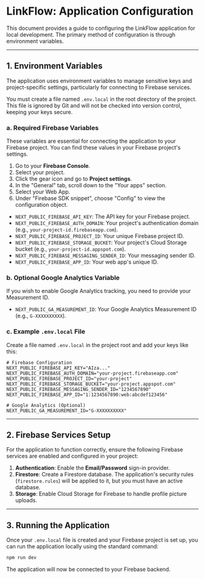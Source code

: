 # LinkFlow: Application Configuration

This document provides a guide to configuring the LinkFlow application for local development. The primary method of configuration is through environment variables.

---

## 1. Environment Variables

The application uses environment variables to manage sensitive keys and project-specific settings, particularly for connecting to Firebase services.

You must create a file named `.env.local` in the root directory of the project. This file is ignored by Git and will not be checked into version control, keeping your keys secure.

### a. Required Firebase Variables

These variables are essential for connecting the application to your Firebase project. You can find these values in your Firebase project's settings.

1.  Go to your **Firebase Console**.
2.  Select your project.
3.  Click the gear icon and go to **Project settings**.
4.  In the "General" tab, scroll down to the "Your apps" section.
5.  Select your Web App.
6.  Under "Firebase SDK snippet", choose "Config" to view the configuration object.

-   `NEXT_PUBLIC_FIREBASE_API_KEY`: The API key for your Firebase project.
-   `NEXT_PUBLIC_FIREBASE_AUTH_DOMAIN`: Your project's authentication domain (e.g., `your-project-id.firebaseapp.com`).
-   `NEXT_PUBLIC_FIREBASE_PROJECT_ID`: Your unique Firebase project ID.
-   `NEXT_PUBLIC_FIREBASE_STORAGE_BUCKET`: Your project's Cloud Storage bucket (e.g., `your-project-id.appspot.com`).
-   `NEXT_PUBLIC_FIREBASE_MESSAGING_SENDER_ID`: Your messaging sender ID.
-   `NEXT_PUBLIC_FIREBASE_APP_ID`: Your web app's unique ID.

### b. Optional Google Analytics Variable

If you wish to enable Google Analytics tracking, you need to provide your Measurement ID.

-   `NEXT_PUBLIC_GA_MEASUREMENT_ID`: Your Google Analytics Measurement ID (e.g., `G-XXXXXXXXXX`).

### c. Example `.env.local` File

Create a file named `.env.local` in the project root and add your keys like this:

```
# Firebase Configuration
NEXT_PUBLIC_FIREBASE_API_KEY="AIza..."
NEXT_PUBLIC_FIREBASE_AUTH_DOMAIN="your-project.firebaseapp.com"
NEXT_PUBLIC_FIREBASE_PROJECT_ID="your-project"
NEXT_PUBLIC_FIREBASE_STORAGE_BUCKET="your-project.appspot.com"
NEXT_PUBLIC_FIREBASE_MESSAGING_SENDER_ID="1234567890"
NEXT_PUBLIC_FIREBASE_APP_ID="1:1234567890:web:abcdef123456"

# Google Analytics (Optional)
NEXT_PUBLIC_GA_MEASUREMENT_ID="G-XXXXXXXXXX"
```

---

## 2. Firebase Services Setup

For the application to function correctly, ensure the following Firebase services are enabled and configured in your project:

1.  **Authentication**: Enable the **Email/Password** sign-in provider.
2.  **Firestore**: Create a Firestore database. The application's security rules (`firestore.rules`) will be applied to it, but you must have an active database.
3.  **Storage**: Enable Cloud Storage for Firebase to handle profile picture uploads.

---

## 3. Running the Application

Once your `.env.local` file is created and your Firebase project is set up, you can run the application locally using the standard command:

```bash
npm run dev
```

The application will now be connected to your Firebase backend.
